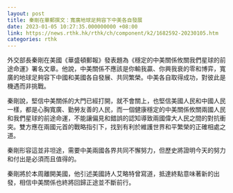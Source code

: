 ```yaml
---
layout: post
title: 秦剛在華郵撰文：寬廣地球足夠容下中美各自發展
date: 2023-01-05 10:27:35.000000000 +08:00
link: https://news.rthk.hk/rthk/ch/component/k2/1682592-20230105.htm
categories: rthk
---
```


外交部長秦剛在美國《華盛頓郵報》發表題為《穩定的中美關係攸關我們星球的前途命運》署名文章。他說，中美關係不應該是你輸我贏、你興我衰的零和博弈，寬廣的地球足夠容下中國和美國各自發展、共同繁榮。中美各自取得成功，對彼此是機遇而非挑戰。

秦剛說，堅信中美關係的大門已經打開，就不會關上，也堅信美國人民和中國人民一樣，都是心胸寬廣、勤勞友善的人民，而一個健康穩定的中美關係攸關兩國人民和我們星球的前途命運，不能讓偏見和錯誤的認知導致兩國偉大人民之間的對抗衝突。雙方應在兩國元首的戰略指引下，找到有利於維護世界和平繁榮的正確相處之道。

秦剛形容這並非坦途，需要中美兩國各界共同不懈努力，但歷史將證明今天的努力和付出是必須而且值得的。

秦剛將於本周離開美國，他引述美國詩人艾略特曾寫道，抵達終點意味著新的出發，相信中美關係也終將回歸正途並不斷前行。
